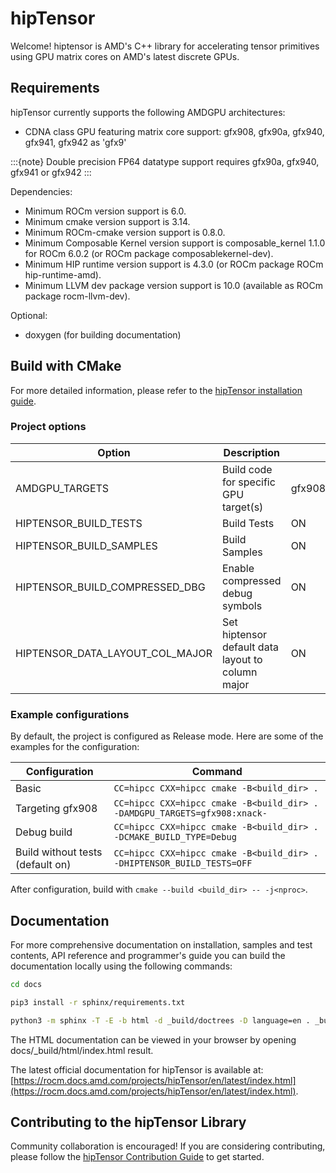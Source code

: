 # hipTensor

Welcome! hiptensor is AMD's C++ library for accelerating tensor primitives using GPU matrix cores on AMD's latest discrete GPUs.

## Requirements

hipTensor currently supports the following AMDGPU architectures:

* CDNA class GPU featuring matrix core support: gfx908, gfx90a, gfx940, gfx941, gfx942 as 'gfx9'

:::{note}
Double precision FP64 datatype support requires gfx90a, gfx940, gfx941 or gfx942
:::

Dependencies:

* Minimum ROCm version support is 6.0.
* Minimum cmake version support is 3.14.
* Minimum ROCm-cmake version support is 0.8.0.
* Minimum Composable Kernel version support is composable_kernel 1.1.0 for ROCm 6.0.2 (or ROCm package composablekernel-dev).
* Minimum HIP runtime version support is 4.3.0 (or ROCm package ROCm hip-runtime-amd).
* Minimum LLVM dev package version support is 10.0 (available as ROCm package rocm-llvm-dev).

Optional:

* doxygen (for building documentation)

## Build with CMake

For more detailed information, please refer to the [hipTensor installation guide](https://rocm.docs.amd.com/projects/hipTensor/en/latest/installation.html).

### Project options

| Option                          | Description                                       | Default Value                                                  |
|---------------------------------|---------------------------------------------------|----------------------------------------------------------------|
| AMDGPU_TARGETS                  | Build code for specific GPU target(s)             | gfx908:xnack-;gfx90a:xnack-;gfx90a:xnack+;gfx940;gfx941;gfx942 |
| HIPTENSOR_BUILD_TESTS           | Build Tests                                       | ON                                                             |
| HIPTENSOR_BUILD_SAMPLES         | Build Samples                                     | ON                                                             |
| HIPTENSOR_BUILD_COMPRESSED_DBG  | Enable compressed debug symbols                   | ON                                                             |
| HIPTENSOR_DATA_LAYOUT_COL_MAJOR | Set hiptensor default data layout to column major | ON                                                             |

### Example configurations

By default, the project is configured as Release mode. Here are some of the examples for the configuration:

| Configuration                    | Command                                                                   |
|----------------------------------|---------------------------------------------------------------------------|
| Basic                            | `CC=hipcc CXX=hipcc cmake -B<build_dir> .`                                |
| Targeting gfx908                 | `CC=hipcc CXX=hipcc cmake -B<build_dir> . -DAMDGPU_TARGETS=gfx908:xnack-` |
| Debug build                      | `CC=hipcc CXX=hipcc cmake -B<build_dir> . -DCMAKE_BUILD_TYPE=Debug`       |
| Build without tests (default on) | `CC=hipcc CXX=hipcc cmake -B<build_dir> . -DHIPTENSOR_BUILD_TESTS=OFF`    |

After configuration, build with `cmake --build <build_dir> -- -j<nproc>`.

## Documentation

For more comprehensive documentation on installation, samples and test contents, API reference and programmer's guide you can build the documentation locally using the following commands:

```bash
cd docs

pip3 install -r sphinx/requirements.txt

python3 -m sphinx -T -E -b html -d _build/doctrees -D language=en . _build/html
```

The HTML documentation can be viewed in your browser by opening docs/_build/html/index.html result.

The latest official documentation for hipTensor is available at:
[https://rocm.docs.amd.com/projects/hipTensor/en/latest/index.html](https://rocm.docs.amd.com/projects/hipTensor/en/latest/index.html).


## Contributing to the hipTensor Library

Community collaboration is encouraged! If you are considering contributing, please follow the [hipTensor Contribution Guide](https://github.com/ROCm/hipTensor/CONTRIBUTING.md) to get started.
